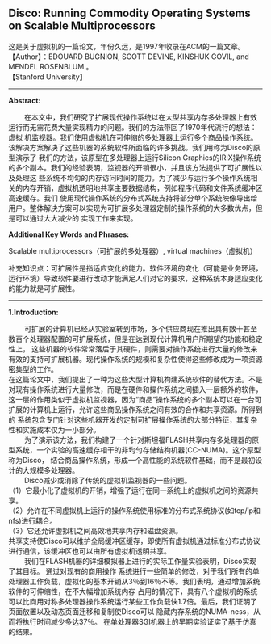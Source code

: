 ## Disco: Running Commodity Operating Systems on Scalable Multiprocessors

这是关于虚拟机的一篇论文，年份久远，是1997年收录在ACM的一篇文章。</br>
【Author】：EDOUARD BUGNION, SCOTT DEVINE, KINSHUK GOVIL, and MENDEL ROSENBLUM 。 </br>
【Stanford University】</br>

---

__Abstract:__

<p>&nbsp;&nbsp;&nbsp;&nbsp;&nbsp;&nbsp;&nbsp;&nbsp;在本文中，我们研究了扩展现代操作系统以在大型共享内存多处理器上有效运行而无需花费大量实现精力的问题。我们的方法带回了1970年代流行的想法：虚拟
机监视器。我们使用虚拟机在可伸缩的多处理器上运行多个商品操作系统。该解决方案解决了这些机器的系统软件所面临的许多挑战。我们用称为Disco的原型演示了
我们的方法，该原型在多处理器上运行Silicon Graphics的IRIX操作系统的多个副本。我们的经验表明，监视器的开销很小，并且该方法提供了可扩展性以及处理这
些系统不均匀的内存访问时间的能力。为了减少与运行多个操作系统相关的内存开销，虚拟机透明地共享主要数据结构，例如程序代码和文件系统缓冲区高速缓存。我们
使用现代操作系统的分布式系统支持将部分单个系统映像导出给用户。整体解决方案可以实现为可扩展多处理器定制的操作系统的大多数优点，但是可以通过大大减少的
实现工作来实现。</p>

__Additional Key Words and Phrases:__

<p>Scalable multiprocessors（可扩展的多处理器）, virtual machines（虚拟机）</p>
补充知识点：可扩展性是指适应变化的能力。软件环境的变化（可能是业务环境，运行环境）导致软件要进行改动才能满足人们对它的要求，这种系统本身适应变化的能力就是可扩展性。

---

__1.Introduction:__

<p>&nbsp;&nbsp;&nbsp;&nbsp;&nbsp;&nbsp;&nbsp;&nbsp;可扩展的计算机已经从实验室转到市场，多个供应商现在推出具有数十甚至数百个处理器配置的可扩展系统，但是在达到现代计算机用户所期望的功能和稳定性上，
这些机器的软件常常落后于其硬件，则需要对操作系统进行大量的修改来有效的支持可扩展机器。现代操作系统的规模和复杂性使得这些修改成为一项资源密集型的工作。</br>
在这篇论文中，我们提出了一种为这些大型计算机构建系统软件的替代方法。不是对现有操作系统进行大量修改，而是在硬件和操作系统之间插入一层额外的软件，
这一层的作用类似于虚拟机监视器，因为“商品”操作系统的多个副本可以在一台可扩展的计算机上运行，允许这些商品操作系统之间有效的合作和共享资源。所得到的
系统包含专门针对这些机器开发的定制可扩展操作系统的大部分特征，其复杂性和实施成本仅为一小部分。</br>
&nbsp;&nbsp;&nbsp;&nbsp;&nbsp;&nbsp;&nbsp;&nbsp;为了演示该方法，我们构建了一个针对斯坦福FLASH共享内存多处理器的原型系统，一个实验的高速缓存相干的非均匀存储结构机器(CC-NUMA)。这个原型称为Disco，
结合商品操作系统，形成一个高性能的系统软件基础，而不是最初设计的大规模多处理器。</br>
&nbsp;&nbsp;&nbsp;&nbsp;&nbsp;&nbsp;&nbsp;&nbsp;Disco减少或消除了传统的虚拟机监视器的一些问题。</br>
（1）它最小化了虚拟机的开销，增强了运行在同一系统上的虚拟机之间的资源共享。</br>
（2）允许在不同虚拟机上运行的操作系统使用标准的分布式系统协议(如tcp/ip和nfs)进行耦合。</br>
（3）它还允许虚拟机之间高效地共享内存和磁盘资源。</br>
共享支持使Disco可以维护全局缓冲区缓存，即使所有虚拟机通过标准分布式协议进行通信，该缓冲区也可以由所有虚拟机透明共享。</br>
&nbsp;&nbsp;&nbsp;&nbsp;&nbsp;&nbsp;&nbsp;&nbsp;我们在FLASH机器的详细模拟器上进行的实际工作量实验表明，Disco实现了其目标。 通过对现有的商用操作
系统进行一些简单的修改，对于我们所有的单处理器工作负载，虚拟化的基本开销从3％到16％不等。我们表明，通过增加系统软件的可伸缩性，在不大幅增加系统内存
占用的情况下，具有八个虚拟机的系统可以比商用对称多处理器操作系统运行某些工作负载快1.7倍。最后，我们证明了页面放置以及动态页面迁移和复制使Disco可以
隐藏内存系统的NUMA-ness，从而将执行时间减少多达37％。 在单处理器SGI机器上的早期实验证实了基于仿真的结果。</br
【注释】：这里的NUMA，因为同一时间只能有一个处理器访问计算机的存储器，所以在一个系统中可能存在多个处理器在等待访问存储器。NUMA通过提供分离的存储器给各个
处理器，避免当多个处理器访问同一个存储器产生的性能损失来试图解决这个问题。对于涉及到分散的数据的应用（在服务器和类似于服务器的应用中很常见），NUMA可以
通过一个共享的存储器提高性能至n倍,而n大约是处理器（或者分离的存储器）的个数。当然，不是所有数据都局限于一个任务，所以多个处理器可能需要同一个数据。
为了处理这种情况，NUMA系统包含了附加的软件或者硬件来移动不同存储器的数据。这个操作降低了对应于这些存储器的处理器的性能，所以总体的速度提升受制于运行
任务的特点。
</p>
